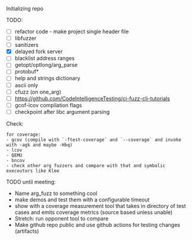 Initializing repo

TODO:


- [ ] refactor code - make project single header file
- [ ] libfuzzer
- [ ] sanitizers
- [x] delayed fork server
- [ ] blacklist address ranges
- [ ] getopt/optlong/arg_parse
- [ ] protobuf*
- [ ] help and strings dictionary
- [ ] ascii only
- [ ] cfuzz (on one_arg)
- [ ] https://github.com/CodeIntelligenceTesting/ci-fuzz-cli-tutorials
- [ ] gcof-lcov compilation flags
- [ ] checkpoint after libc argument parsing

Check:

    for coverage:
    - gcov (compile with `-ftest-coverage` and `--coverage` and invoke with -agk and maybe -Hbq)
    - lcov
    - QEMU
    - bncov
    - check other arg fuzzers and compare with that and symbolic execeutors like Klee


TODO until meeting:
- Name arg_fuzz to something cool
- make demos and test them with a configurable timeout
- show with a coverage measurement tool that takes in directory of test cases and emits coverage metrics (source based unless unable)
- Stretch: run opponent tool to compare
- Make github repo public and use github actions for testing changes (artifacts)